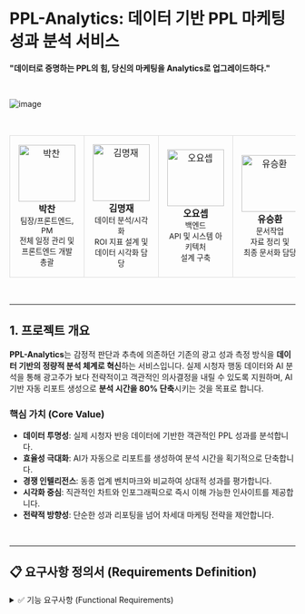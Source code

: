 # PPL-Analytics: 데이터 기반 PPL 마케팅 성과 분석 서비스

**"데이터로 증명하는 PPL의 힘, 당신의 마케팅을 Analytics로 업그레이드하다."**

<br/>

![image](https://github.com/user-attachments/assets/f0a1e527-1157-42fa-9633-95a859157474)

<br/>

<table border="0">
  <tr align="center">
    <td style="border: 1px solid #ddd; border-radius: 10px; padding: 15px;">
      <img src="아이콘_URL_경로" width="100px" alt="박찬"/>
      <br />
      <strong>박찬</strong>
      <br />
      <small>팀장/프론트엔드, PM</small>
      <br />
      <small>전체 일정 관리 및<br/>프론트엔드 개발 총괄</small>
    </td>
    <td style="border: 1px solid #ddd; border-radius: 10px; padding: 15px;">
      <img src="아이콘_URL_경로" width="100px" alt="김명재"/>
      <br />
      <strong>김명재</strong>
      <br />
      <small>데이터 분석/시각화</small>
      <br />
      <small>ROI 지표 설계 및<br/>데이터 시각화 담당</small>
    </td>
    <td style="border: 1px solid #ddd; border-radius: 10px; padding: 15px;">
      <img src="아이콘_URL_경로" width="100px" alt="오요셉"/>
      <br />
      <strong>오요셉</strong>
      <br />
      <small>백엔드</small>
      <br />
      <small>API 및 시스템 아키텍처<br/>설계 구축</small>
    </td>
    <td style="border: 1px solid #ddd; border-radius: 10px; padding: 15px;">
      <img src="아이콘_URL_경로" width="100px" alt="유승환"/>
      <br />
      <strong>유승환</strong>
      <br />
      <small>문서작업</small>
      <br />
      <small>자료 정리 및<br/>최종 문서화 담당</small>
    </td>
    <td style="border: 1px solid #ddd; border-radius: 10px; padding: 15px; border-style: dashed;">
      <img src="아이콘_URL_경로" width="100px" alt="윤준희"/>
      <br />
      <strong>윤준희</strong>
      <br />
      <small>멘토</small>
      <br />
      <small>플로우, UI, 데이터 정제,<br/>Q&A 총괄 지원</small>
    </td>
  </tr>
</table>

<br/>

---

## 1. 프로젝트 개요

**PPL-Analytics**는 감정적 판단과 추측에 의존하던 기존의 광고 성과 측정 방식을 **데이터 기반의 정량적 분석 체계로 혁신**하는 서비스입니다. 실제 시청자 행동 데이터와 AI 분석을 통해 광고주가 보다 전략적이고 객관적인 의사결정을 내릴 수 있도록 지원하며, AI 기반 자동 리포트 생성으로 **분석 시간을 80% 단축**시키는 것을 목표로 합니다.

### 핵심 가치 (Core Value)
* **데이터 투명성**: 실제 시청자 반응 데이터에 기반한 객관적인 PPL 성과를 분석합니다.
* **효율성 극대화**: AI가 자동으로 리포트를 생성하여 분석 시간을 획기적으로 단축합니다.
* **경쟁 인텔리전스**: 동종 업계 벤치마크와 비교하여 상대적 성과를 평가합니다.
* **시각화 중심**: 직관적인 차트와 인포그래픽으로 즉시 이해 가능한 인사이트를 제공합니다.
* **전략적 방향성**: 단순한 성과 리포팅을 넘어 차세대 마케팅 전략을 제안합니다.

<br/>

---

## 📋 요구사항 정의서 (Requirements Definition)

<details>
  <summary> ✅ 기능 요구사항 (Functional Requirements) </summary>
  <br/>

  ### 🔹 2.1.1 사용자 인증 및 권한 관리
  * **소셜 로그인**: Supabase Auth 기반의 Google OAuth 2.0 연동을 통한 무마찰 인증
  * **세션 관리**: JWT 토큰 기반 세션 관리 및 자동 갱신
  * **권한 분리**: 역할 기반 접근 제어(RBAC) - 관리자/일반 사용자/게스트

  ### 🔹 2.1.2 데이터 입력 및 파일 관리
  * **스마트 카테고리 분류**: 화장품, 식품, 패션 등 10개 주요 업종 분류
  * **동적 입력 필드**: 선택된 카테고리별 맞춤형 추가 정보 수집
  * **멀티 포맷 지원**: PDF, DOCX, XLSX, CSV 파일 업로드
  * **보안 저장**: AWS S3를 통한 암호화 저장, 버전 관리, 백업 정책 적용

  ### 🔹 2.1.3 다차원 데이터 수집 및 전처리
  * **시청자 행동 데이터 분석**: 실시간 시청 패턴, 인구통계, 디지털 성향, 시청 환경 분석
  * **PPL 성과 데이터 통합**: 방송사, 소셜미디어, 검색 트렌드 데이터 연동
  * **데이터 품질 관리**: 이상치 탐지, 머신러닝 기반 결측값 처리, 데이터 정규화

  ### 🔹 2.1.4 AI 기반 보고서 생성
  * **프롬프트 오케스트레이션**: 카테고리별 전문화된 프롬프트를 사용하여 분석 정확도 향상
  * **AI 모델 이중 구조**: 빠른 처리를 위한 `Gemini-2.5-flash-lite`와 심층 분석을 위한 `Skywork API` 활용
  * **8단계 보고서 생성 파이프라인**: 요약부터 향후 계획까지 체계적인 보고서 자동 생성

  ### 🔹 2.1.5 인터랙티브 대시보드 및 시각화
  * **실시간 성과 모니터링**: KPI 대시보드, 드릴다운 분석, 다차원 비교 뷰, 미래 성과 예측
  * **고급 시각화 기능**: D3.js 기반 동적 차트, 히트맵, 워드클라우드, 트렌드라인

  ### 🔹 2.1.6 고급 내보내기 및 공유
  * **다중 포맷 지원**:
